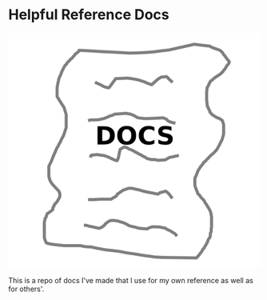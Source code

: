 # Helpful Reference Docs

![docs-logo](/images/docs-logo.png)

This is a repo of docs I've made that I use for my own reference as well as for others'.
